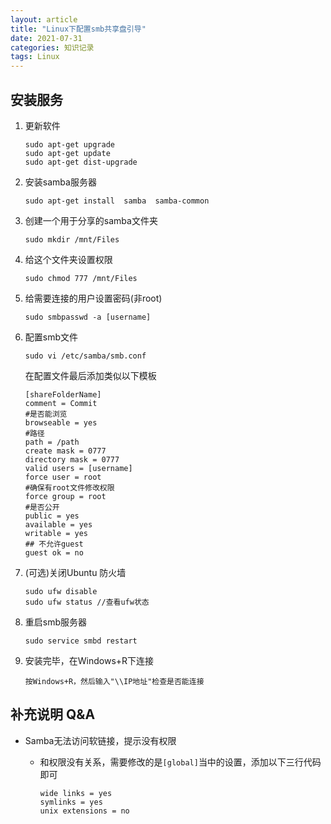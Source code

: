 ```yaml
---
layout: article
title: "Linux下配置smb共享盘引导"
date: 2021-07-31
categories: 知识记录
tags: Linux
---
```


## 安装服务

1. 更新软件

   ```shell
   sudo apt-get upgrade 
   sudo apt-get update 
   sudo apt-get dist-upgrade
   ```

2. 安装samba服务器

   ```shell
   sudo apt-get install  samba  samba-common
   ```

3. 创建一个用于分享的samba文件夹

   ```shell
   sudo mkdir /mnt/Files
   ```

4. 给这个文件夹设置权限

   ```shell
   sudo chmod 777 /mnt/Files
   ```

5. 给需要连接的用户设置密码(非root)

   ```shell
   sudo smbpasswd -a [username]
   ```

6. 配置smb文件

   ```shell
   sudo vi /etc/samba/smb.conf
   ```

   在配置文件最后添加类似以下模板

   ```shell
   [shareFolderName]
   comment = Commit
   #是否能浏览
   browseable = yes
   #路径
   path = /path
   create mask = 0777
   directory mask = 0777
   valid users = [username]
   force user = root 
   #确保有root文件修改权限
   force group = root
   #是否公开
   public = yes
   available = yes
   writable = yes
   ## 不允许guest
   guest ok = no
   ```

7. (可选)关闭Ubuntu 防火墙

   ```shell
   sudo ufw disable 
   sudo ufw status //查看ufw状态
   ```

8. 重启smb服务器

   ```shell
   sudo service smbd restart
   ```

9. 安装完毕，在Windows+R下连接

   `按Windows+R，然后输入"\\IP地址"检查是否能连接`

## 补充说明 Q&A

* Samba无法访问软链接，提示没有权限

  * 和权限没有关系，需要修改的是`[global]`当中的设置，添加以下三行代码即可

    ```shell
    wide links = yes
    symlinks = yes
    unix extensions = no
    ```
